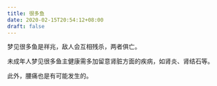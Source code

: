 ```yaml
---
title: 很多鱼
date: 2020-02-15T20:54:12+08:00
draft: false
---
```


梦见很多鱼是祥兆，敌人会互相残杀，两者俱亡。

未成年人梦见很多鱼主健康需多加留意肾脏方面的疾病，如肾炎、肾结石等。

此外，腰痛也是有可能发生的。

